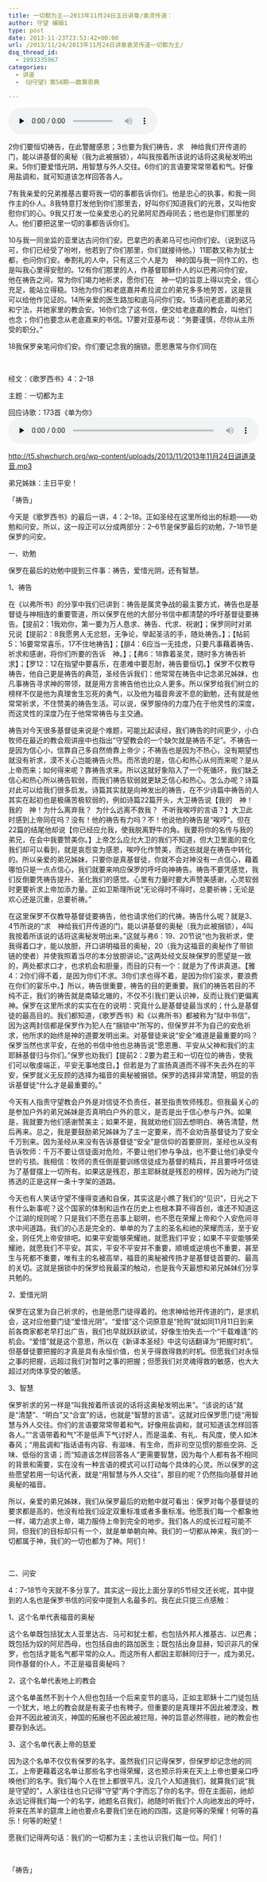 ```yaml
---
title: 一切都为主——2013年11月24日主日讲章/袁灵传道：
author: 守望 编辑1
type: post
date: 2013-11-23T23:53:42+00:00
url: /2013/11/24/2013年11月24日讲章袁灵传道一切都为主/
dsq_thread_id:
  - 1993335967
categories:
  - 讲道
  - 《@守望》第58期——数算恩典

---
```

<div id="c-9589" class="grandmp3">
  <audio src="https://t5.shwchurch.org/wp-content/uploads/2013/11/2013年11月24日讲道录音1.mp3" controls false preload="none" autobuffer="false"></audio>
</div>

2你们要恒切祷告，在此警醒感恩；3也要为我们祷告，求 神给我们开传道的门，能以讲基督的奥秘（我为此被捆锁），4叫我按着所该说的话将这奥秘发明出来。5你们要爱惜光阴，用智慧与外人交往。6你们的言语要常常带着和气。好像用盐调和，就可知道该怎样回答各人。

7有我亲爱的兄弟推基古要将我一切的事都告诉你们。他是忠心的执事，和我一同作主的仆人。8我特意打发他到你们那里去，好叫你们知道我们的光景，又叫他安慰你们的心。9我又打发一位亲爱忠心的兄弟阿尼西母同去；他也是你们那里的人。他们要把这里一切的事都告诉你们。

10与我一同坐监的亚里达古问你们安。巴拿巴的表弟马可也问你们安。（说到这马可，你们已经受了吩咐，他若到了你们那里，你们就接待他。）11耶数又称为犹士都，也问你们安。奉割礼的人中，只有这三个人是为 神的国与我一同作工的，也是叫我心里得安慰的。12有你们那里的人，作基督耶稣仆人的以巴弗问你们安。他在祷告之间，常为你们竭力地祈求，愿你们在 神一切的旨意上得以完全，信心充足，能站立得稳。13他为你们和老底嘉并希拉波立的弟兄多多地劳苦，这是我可以给他作见证的。14所亲爱的医生路加和底马问你们安。15请问老底嘉的弟兄和宁法，并她家里的教会安。16你们念了这书信，便交给老底嘉的教会，叫他们也念；你们也要念从老底嘉来的书信。17要对亚基布说：“务要谨慎，尽你从主所受的职分。”

18我保罗亲笔问你们安。你们要记念我的捆锁。愿恩惠常与你们同在

&nbsp;

经文：《歌罗西书》4：2–18

主题：一切都为主

回应诗歌：173首《单为你》<audio class="wp-audio-shortcode" id="audio-9577-9" preload="none" style="width: 100%;" controls="controls"><source type="audio/mpeg" src="http://t5.shwchurch.org/wp-content/uploads/2013/11/2013年11月24日讲道录音.mp3?_=9" />

<http://t5.shwchurch.org/wp-content/uploads/2013/11/2013年11月24日讲道录音.mp3></audio> 

弟兄姊妹：主日平安！

「祷告」

今天是《歌罗西书》的最后一讲，4：2–18。正如圣经在这里所给出的标题——劝勉和问安。所以，这一段正可以分成两部分：2–6节是保罗最后的劝勉，7–18节是保罗的问安。

一、劝勉

保罗在最后的劝勉中提到三件事：祷告，爱惜光阴，还有智慧。

1、祷告

在《以弗所书》的分享中我们已讲到：祷告是属灵争战的最主要方式，祷告也是基督徒与神相连的重要管道，所以保罗在他的大部分书信中都清楚的呼吁基督徒要祷告。【提前2：1我劝你，第一要为万人恳求、祷告、代求、祝谢】；保罗同时对弟兄说【提前2：8我愿男人无忿怒，无争论，举起圣洁的手，随处祷告。】；【帖前5：16要常常喜乐，17不住地祷告】；【腓4：6应当一无挂虑，只要凡事藉着祷告、祈求和感谢，将你们所要的告诉 神。】；【弗6：18靠着圣灵，随时多方祷告祈求】；【罗12：12在指望中要喜乐，在患难中要忍耐，祷告要恒切。】保罗不仅教导祷告，他自己更是祷告的典范，圣经告诉我们：他常常在祷告中记念弟兄姊妹，也凡事祷告寻求神的带领，就是用方言祷告他也比众人更多。所以保罗给我们树立的榜样不仅是他为真理舍生忘死的勇气，以及他为福音奔波不息的勤勉，还有就是他常常祈求，不住赞美的祷告生活。可以说，保罗服侍的力度乃在于他灵性的深度，而这灵性的深度乃在于他常常祷告与主交通。

祷告对今天很多基督徒来说是个难题，可能比起读经，我们祷告的时间更少，小白牧师在最近的教会观讲座中也指出“守望教会的一个缺欠就是祷告不足”。不祷告一是因为信心小，信靠自己多自然倚靠上帝少；不祷告也是因为不热心，没有期望也就没有祈求，漠不关心岂能祷告火热。而吊诡的是，信心和热心从何而来呢？是从上帝而来；如何得来呢？靠祷告求来。所以这就好象陷入了一个死循环，我们缺乏信心和热心所以祷告软弱，而我们祷告软弱就更缺乏信心和热心。怎么办呢？诗篇对此可以给我们很多启发。诗篇其实就是向神发出的祷告，在不少诗篇中祷告的人其实在起初也是极痛苦极软弱的，例如诗篇22篇开头，大卫祷告说【我的 神！我的 神！为什么离弃我？  为什么远离不救我？  不听我唉哼的言语？】大卫此时感到上帝同在吗？没有！他的祷告有力吗？不！他说他的祷告是“唉哼”。但在22篇的结尾他却说【你已经应允我，使我脱离野牛的角。我要将你的名传与我的弟兄，在会中我要赞美你。】上帝怎么应允大卫的我们不知道，但大卫里面的变化我们却可以看到，就是哀怨变为感恩，唉哼化作赞美，而这些就是在祷告中转化的。所以亲爱的弟兄姊妹，只要你是真基督徒，你就不会对神没有一点信心，藉着哪怕只是一点点信心，我们就要来响应保罗的呼吁向神祷告。祷告不要凭感觉，我们反倒要凭祷告提升、圣化我们的感觉。心里有力量时要大声赞美感谢，心灵软弱时更要祈求上帝加添力量。正如卫斯理所说“无论得时不得时，总要祈祷；无论是欢心还是沉重，总要祈祷。”

在这里保罗不仅教导基督徒要祷告，他也请求他们的代祷。祷告什么呢？就是3、4节所说的“求 神给我们开传道的门，能以讲基督的奥秘（我为此被捆锁），4叫我按着所该说的话将这奥秘发明出来。”这就与弗6：19、20节说“也为我祈求，使我得着口才，能以放胆，开口讲明福音的奥秘，20（我为这福音的奥秘作了带锁链的使者）并使我照着当尽的本分放胆讲论。”这两处经文反映保罗的愿望是一致的，两处都求口才，也求机会和胆量，而目的只有一个：就是为了传讲真道。【雅4：2你们得不着，是因为你们不求。3你们求也得不着，是因为你们妄求，要浪费在你们的宴乐中。】所以，祷告很重要，祷告的目的更重要。我们的祷告若目的不纯不正，我们的祷告就是南辕北辙的，不仅不引我们更认识神，反而让我们更偏离神。保罗在这里所求的实实在在的说明：究竟什么是基督徒最当求的；什么是基督徒的最高目的。我们都知道，《歌罗西书》和《以弗所书》都被称为“狱中书信”，因为这两封信都是保罗作为犯人在“捆锁中”所写的，但保罗并不为自己的安危祈求，他所求的始终是神的道要发明出来。对基督徒来说“安全”难道是最重要的吗？保罗当然也求平安，在他的书信中他也总祷告说“愿恩惠、平安从父神和我们的主耶稣基督归与你们。”保罗也劝我们【提前2：2要为君王和一切在位的祷告，使我们可以敬虔端正，平安无事地度日。】但若是为了宣扬真道而不得不失去外在的平安，保罗就义无反顾的选择为福音的奥秘被捆锁。保罗的选择非常清楚，明显的告诉基督徒“什么才是最重要的。”

今天有人指责守望教会户外是对信徒不负责任，甚至指责牧师残忍。但我最关心的是参加户外的弟兄姊妹是否真明白户外的意义，是否是出于信心参与户外。如果是，我就要为他们感谢赞美主；如果不是，我就劝他们回去想明白、祷告清楚，然后再来。总之，我是要鼓励弟兄姊妹为了主一定要来，而不会劝告基督徒为了安全千万别来。因为圣经从来没有告诉基督徒“安全”是信仰的首要原则，圣经也从没有告诉牧师：千万不要让信徒面对危险，不要让他们参与争战，也不要让他们承受今世的亏损。我相信：牧师的责任倒是要训练信徒成为基督的精兵，并且要呼吁信徒为了基督摆上一切所有。如果这是残忍，那主耶稣就是残忍的榜样，因为祂为门徒拣选的正是这样一条十字架的道路。

今天也有人笑话守望不懂得变通和自保，其实这是小瞧了我们的“见识”，日光之下有什么新事呢？这个国家的体制和运作在历史上也根本算不得首创，谁还不知道这个江湖的规则呢？只是我们不愿在恶事上聪明，也不愿在荣耀上帝和个人安危间寻求中间道路。我们的心志是完全的、单单的为了主的圣名和祂的荣耀而活，至于安全，则任凭上帝安排吧。如果平安能够荣耀祂，就愿我们平安；如果不平安能够荣耀祂，就愿我们不平安。其实，平安不平安并不重要，顺境或逆境也不重要，甚至生与死都不重要，唯有主的名被高举，福音的奥秘被传扬才是基督徒首要的、最高的关切。这就是捆锁中的保罗给我最深的触动，也是我今天最想和弟兄姊妹们分享共勉的。

2、爱惜光阴

保罗在这里为自己祈求的，也是他愿门徒得着的。他求神给他开传道的门，是求机会，这对应他要门徒“爱惜光阴”。“爱惜”这个词原意是“抢购”就如同11月11日到来前各商家都老早打出广告，我们也早就跃跃欲试，好像生怕失去一个“千载难逢”的机会。“爱惜”就是这个意思，所以在《新译本圣经》中这句话翻译为“把握时机”。但基督徒要把握的才真是具有永恒价值，也关乎得救得救的时机。但愿我们对永恒之事的把握，远超过我们对暂时之事的把握；但愿我们对灵魂得救的敏感，也大大超过对肉体享受的敏感。

3、智慧

保罗祈求的另一样是“叫我按着所该说的话将这奥秘发明出来”。“该说的话”就是“清楚”、“明白”又“合宜”的话，也就是“智慧的言语”。这就对应保罗愿门徒“用智慧与外人交往。你们的言语要常常带着和气。好像用盐调和，就可知道该怎样回答各人。”“言语带着和气”不是低声下气讨好人，而是温柔、有礼、有风度，使人如沐春风；“用盐调和”指话语有内容、有滋味、有生命，而非司空见惯的那些空洞、乏味、低俗的言语；而“知道该怎样回答各人”更需要智慧，因为每个人都有各不相同的背景和需要，实在没有一种言语的模式可以打动每个具体的心灵。所以保罗的这些愿望若用一句话代表，就是“用智慧与外人交往”，那目的呢？仍然指向基督并祂奥秘的福音。

所以，亲爱的弟兄姊妹，我们从保罗最后的劝勉中就可看出：保罗对每个基督徒的要求都是高的，他没有给我们设定双重标准或者多重标准。他愿我们每一个都象他一样，竭力追求上帝，竭力服侍上帝到完全的地步。我们各人的成长过程可能不同，但我们的目标却只有一个，就是单单朝向神。我们的一切都从神来，我们的一切都属于神，我们的一切也都为了神。阿们！

&nbsp;

二、问安

4：7–18节今天就不多分享了。其实这一段比上面分享的5节经文还长呢，其中提到的人名也是保罗书信的问安中提到人名最多的。我在此只提三点感触：

1、这个名单代表福音的奥秘

这个名单既包括犹太人亚里达古、马可和犹士都，也包括外邦人推基古、以巴弗；既包括为奴的阿尼西母，也包括自由的路加医生；既包括出身显赫，知识非凡的保罗，也包括才能名气都平常的众人。而这所有人都因主耶稣同归于一，成为弟兄，同作基督的仆人，不正是福音奥秘吗？

2、这个名单代表地上的教会

这个名单虽然不到十个人但也包括一个后来变节的底马，正如主耶稣十二门徒包括一个犹大，地上的教会就是有麦子也有稗子。但重要的是真理并不因此被湮没，教会并不因此被消灭，神国的拓展也不因此被拦阻，神的旨意必然得胜，祂的教会也要存到永远。

3、这个名单代表上帝的慈爱

因为这个名单不仅仅有保罗的名字。虽然我们只记得保罗，但保罗却记念他的同工，上帝更藉着这名单让那些名字也得荣耀，这也预示将来在天上上帝也要亲口呼唤他们的名字。我们每个人在世上都很平凡，没几个人知道我们，就算我们说“我是守望的”，人家往往也只记得“守望”两个字而忘了你的名字。但在主面前，祂却永远记得我们每一个的名字，祂题名召我们，祂随时听我们个人向祂发出的呼吁，将来在羔羊的筵席上祂也要点名要我们坐在祂的四围，这是何等的荣耀！何等的喜乐！何等的盼望！

愿我们记得两句话：我们的一切都为主；主也认识我们每一位。阿们！

&nbsp;

「祷告」

&nbsp;